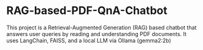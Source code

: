 # RAG-based-PDF-QnA-Chatbot
This project is a Retrieval-Augmented Generation (RAG) based chatbot that answers user queries by reading and understanding PDF documents. It uses LangChain, FAISS, and a local LLM via Ollama (gemma2:2b)
